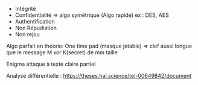
- Intégrité
- Confidentialité => algo symétrique (Algo rapide) ex : DES, AES
- Authentification
- Non Répudiation
- Non rejou

Algo parfait en théorie: 
One time pad (masque jetable) => clef aussi longue que le message M xor K(secret) de mm taille

Enigma
attaque à texte claire partiel

Analyse différentielle : https://theses.hal.science/tel-00649842/document

